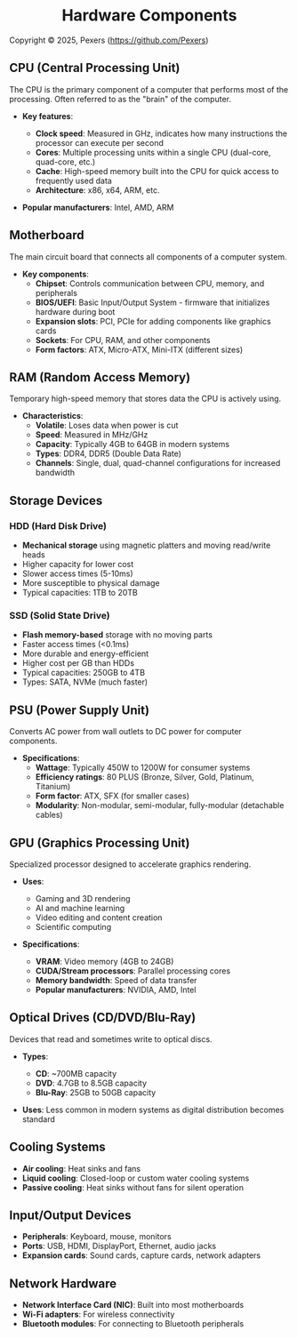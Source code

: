 <h1 align='center'>Hardware Components</h1>

Copyright &copy; 2025, Pexers (https://github.com/Pexers)

## CPU (Central Processing Unit)
The CPU is the primary component of a computer that performs most of the processing. Often referred to as the "brain" of the computer.

- **Key features**:
  - **Clock speed**: Measured in GHz, indicates how many instructions the processor can execute per second
  - **Cores**: Multiple processing units within a single CPU (dual-core, quad-core, etc.)
  - **Cache**: High-speed memory built into the CPU for quick access to frequently used data
  - **Architecture**: x86, x64, ARM, etc.

- **Popular manufacturers**: Intel, AMD, ARM

## Motherboard
The main circuit board that connects all components of a computer system.

- **Key components**:
  - **Chipset**: Controls communication between CPU, memory, and peripherals
  - **BIOS/UEFI**: Basic Input/Output System - firmware that initializes hardware during boot
  - **Expansion slots**: PCI, PCIe for adding components like graphics cards
  - **Sockets**: For CPU, RAM, and other components
  - **Form factors**: ATX, Micro-ATX, Mini-ITX (different sizes)

## RAM (Random Access Memory)
Temporary high-speed memory that stores data the CPU is actively using.

- **Characteristics**:
  - **Volatile**: Loses data when power is cut
  - **Speed**: Measured in MHz/GHz
  - **Capacity**: Typically 4GB to 64GB in modern systems
  - **Types**: DDR4, DDR5 (Double Data Rate)
  - **Channels**: Single, dual, quad-channel configurations for increased bandwidth

## Storage Devices
### HDD (Hard Disk Drive)
- **Mechanical storage** using magnetic platters and moving read/write heads
- Higher capacity for lower cost
- Slower access times (5-10ms)
- More susceptible to physical damage
- Typical capacities: 1TB to 20TB

### SSD (Solid State Drive)
- **Flash memory-based** storage with no moving parts
- Faster access times (<0.1ms)
- More durable and energy-efficient
- Higher cost per GB than HDDs
- Typical capacities: 250GB to 4TB
- Types: SATA, NVMe (much faster)

## PSU (Power Supply Unit)
Converts AC power from wall outlets to DC power for computer components.

- **Specifications**:
  - **Wattage**: Typically 450W to 1200W for consumer systems
  - **Efficiency ratings**: 80 PLUS (Bronze, Silver, Gold, Platinum, Titanium)
  - **Form factor**: ATX, SFX (for smaller cases)
  - **Modularity**: Non-modular, semi-modular, fully-modular (detachable cables)

## GPU (Graphics Processing Unit)
Specialized processor designed to accelerate graphics rendering.

- **Uses**:
  - Gaming and 3D rendering
  - AI and machine learning
  - Video editing and content creation
  - Scientific computing

- **Specifications**:
  - **VRAM**: Video memory (4GB to 24GB)
  - **CUDA/Stream processors**: Parallel processing cores
  - **Memory bandwidth**: Speed of data transfer
  - **Popular manufacturers**: NVIDIA, AMD, Intel

## Optical Drives (CD/DVD/Blu-Ray)
Devices that read and sometimes write to optical discs.

- **Types**:
  - **CD**: ~700MB capacity
  - **DVD**: 4.7GB to 8.5GB capacity
  - **Blu-Ray**: 25GB to 50GB capacity

- **Uses**: Less common in modern systems as digital distribution becomes standard

## Cooling Systems
- **Air cooling**: Heat sinks and fans
- **Liquid cooling**: Closed-loop or custom water cooling systems
- **Passive cooling**: Heat sinks without fans for silent operation

## Input/Output Devices
- **Peripherals**: Keyboard, mouse, monitors
- **Ports**: USB, HDMI, DisplayPort, Ethernet, audio jacks
- **Expansion cards**: Sound cards, capture cards, network adapters

## Network Hardware
- **Network Interface Card (NIC)**: Built into most motherboards
- **Wi-Fi adapters**: For wireless connectivity
- **Bluetooth modules**: For connecting to Bluetooth peripherals